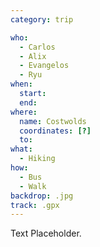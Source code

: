 ```yaml
---
category: trip

who:
  - Carlos
  - Alix
  - Evangelos
  - Ryu
when:
  start: 
  end: 
where:
  name: Costwolds
  coordinates: [?]
  to:
what: 
  - Hiking
how:
  - Bus
  - Walk
backdrop: .jpg
track: .gpx
---
```


Text Placeholder.